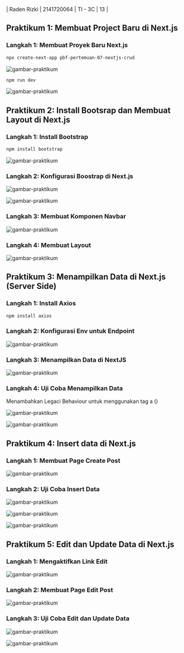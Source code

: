 | Raden Rizki | 2141720064 | TI - 3C | 13 |

## Praktikum 1: Membuat Project Baru di Next.js

### Langkah 1: Membuat Proyek Baru Next.js

```bash
npx create-next-app pbf-pertemuan-07-nextjs-crud
```

![gambar-praktikum](../pbf-pertemuan-07-nextjs-crud/img/praktikum_1_langkah_1_1.png)

```bash
npm run dev
```

![gambar-praktikum](../pbf-pertemuan-07-nextjs-crud/img/praktikum_1_langkah_1_1.png)

## Praktikum 2: Install Bootsrap dan Membuat Layout di Next.js

### Langkah 1: Install Bootstrap

```bash
npm install bootstrap
```

![gambar-praktikum](../pbf-pertemuan-07-nextjs-crud/img/praktikum_2_langkah_1.png)

### Langkah 2: Konfigurasi Boostrap di Next.js

![gambar-praktikum](../pbf-pertemuan-07-nextjs-crud/img/praktikum_2_langkah_2_1.png)

![gambar-praktikum](../pbf-pertemuan-07-nextjs-crud/img/praktikum_2_langkah_2_2.png)

### Langkah 3: Membuat Komponen Navbar

![gambar-praktikum](../pbf-pertemuan-07-nextjs-crud/img/praktikum_2_langkah_3.png)

### Langkah 4: Membuat Layout

![gambar-praktikum](../pbf-pertemuan-07-nextjs-crud/img/praktikum_2_langkah_4.png)

## Praktikum 3: Menampilkan Data di Next.js (Server Side)

### Langkah 1: Install Axios

```bash
npm install axios
```

### Langkah 2: Konfigurasi Env untuk Endpoint

![gambar-praktikum](../pbf-pertemuan-07-nextjs-crud/img/praktikum_3_langkah_2.png)

### Langkah 3: Menampilkan Data di NextJS

![gambar-praktikum](../pbf-pertemuan-07-nextjs-crud/img/praktikum_3_langkah_3.png)

### Langkah 4: Uji Coba Menampilkan Data

Menambahkan Legaci Behaviour untuk menggunakan tag a (<a>)

![gambar-praktikum](../pbf-pertemuan-07-nextjs-crud/img/praktikum_3_langkah_4_1.png)

![gambar-praktikum](../pbf-pertemuan-07-nextjs-crud/img/praktikum_3_langkah_4_2.png)

## Praktikum 4: Insert data di Next.js

### Langkah 1: Membuat Page Create Post

![gambar-praktikum](../pbf-pertemuan-07-nextjs-crud/img/praktikum_4_langkah_1.png)

### Langkah 2: Uji Coba Insert Data

![gambar-praktikum](../pbf-pertemuan-07-nextjs-crud/img/praktikum_4_langkah_2_1.png)

![gambar-praktikum](../pbf-pertemuan-07-nextjs-crud/img/praktikum_4_langkah_2_3.png)

![gambar-praktikum](../pbf-pertemuan-07-nextjs-crud/img/praktikum_4_langkah_2_2.png)

## Praktikum 5: Edit dan Update Data di Next.js

### Langkah 1: Mengaktifkan Link Edit

![gambar-praktikum](../pbf-pertemuan-07-nextjs-crud/img/praktikum_5_langkah_1.png)

### Langkah 2: Membuat Page Edit Post

![gambar-praktikum](../pbf-pertemuan-07-nextjs-crud/img/praktikum_5_langkah_2.png)

### Langkah 3: Uji Coba Edit dan Update Data

![gambar-praktikum](../pbf-pertemuan-07-nextjs-crud/img/praktikum_5_langkah_3_1.png)

![gambar-praktikum](../pbf-pertemuan-07-nextjs-crud/img/praktikum_5_langkah_3_2.png)
